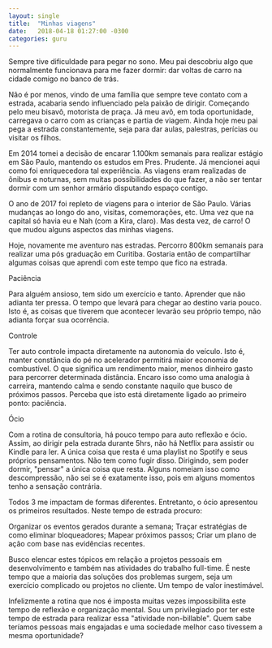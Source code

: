 ```yaml
---
layout: single
title:  "Minhas viagens"
date:   2018-04-18 01:27:00 -0300
categories: guru
---
```

Sempre tive dificuldade para pegar no sono. Meu pai descobriu algo que normalmente funcionava para me fazer dormir: dar voltas de carro na cidade comigo no banco de trás.

Não é por menos, vindo de uma família que sempre teve contato com a estrada, acabaria sendo influenciado pela paixão de dirigir. Começando pelo meu bisavô, motorista de praça. Já meu avô, em toda oportunidade, carregava o carro com as crianças e partia de viagem. Ainda hoje meu pai pega a estrada constantemente, seja para dar aulas, palestras, perícias ou visitar os filhos.

Em 2014 tomei a decisão de encarar 1.100km semanais para realizar estágio em São Paulo, mantendo os estudos em Pres. Prudente. Já mencionei aqui como foi enriquecedora tal experiência. As viagens eram realizadas de ônibus e noturnas, sem muitas possibilidades do que fazer, a não ser tentar dormir com um senhor armário disputando espaço contigo.

O ano de 2017 foi repleto de viagens para o interior de São Paulo. Várias mudanças ao longo do ano, visitas, comemorações, etc. Uma vez que na capital só havia eu e Nah (com a Kira, claro). Mas desta vez, de carro! O que mudou alguns aspectos das minhas viagens.

Hoje, novamente me aventuro nas estradas. Percorro 800km semanais para realizar uma pós graduação em Curitiba. Gostaria então de compartilhar algumas coisas que aprendi com este tempo que fico na estrada.

Paciência

Para alguém ansioso, tem sido um exercício e tanto. Aprender que não adianta ter pressa. O tempo que levará para chegar ao destino varia pouco. Isto é, as coisas que tiverem que acontecer levarão seu próprio tempo, não adianta forçar sua ocorrência.

Controle

Ter auto controle impacta diretamente na autonomia do veículo. Isto é, manter constância do pé no acelerador permitirá maior economia de combustível. O que significa um rendimento maior, menos dinheiro gasto para percorrer determinada distância. Encaro isso como uma analogia à carreira, mantendo calma e sendo constante naquilo que busco de próximos passos. Perceba que isto está diretamente ligado ao primeiro ponto: paciência.

Ócio

Com a rotina de consultoria, há pouco tempo para auto reflexão e ócio. Assim, ao dirigir pela estrada durante 5hrs, não há Netflix para assistir ou Kindle para ler. A única coisa que resta é uma playlist no Spotify e seus próprios pensamentos. Não tem como fugir disso. Dirigindo, sem poder dormir, "pensar" a única coisa que resta. Alguns nomeiam isso como descompressão, não sei se é exatamente isso, pois em alguns momentos tenho a sensação contrária.

Todos 3 me impactam de formas diferentes. Entretanto, o ócio apresentou os primeiros resultados. Neste tempo de estrada procuro:

Organizar os eventos gerados durante a semana;
Traçar estratégias de como eliminar bloqueadores;
Mapear próximos passos;
Criar um plano de ação com base nas evidências recentes.

Busco elencar estes tópicos em relação a projetos pessoais em desenvolvimento e também nas atividades do trabalho full-time. É neste tempo que a maioria das soluções dos problemas surgem, seja um exercício complicado ou projetos no cliente. Um tempo de valor inestimável.

Infelizmente a rotina que nos é imposta muitas vezes impossibilita este tempo de reflexão e organização mental. Sou um privilegiado por ter este tempo de estrada para realizar essa "atividade non-billable". Quem sabe teríamos pessoas mais engajadas e uma sociedade melhor caso tivessem a mesma oportunidade?
